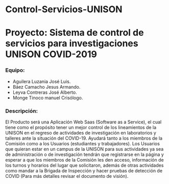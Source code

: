 # Control-Servicios-UNISON

# Proyecto: Sistema de control de servicios para investigaciones UNISON COVID-2019

### Equipo:
* Aguilera Luzania José Luis.
* Báez Camacho Jesus Armando.
* Leyva Contreras José Alberto.
* Monge Tinoco manuel Crisólogo.

### Descripción:
El Producto será una Aplicación Web Saas (Software as a Service), el cual tiene como el propósito tener un mejor control de los lineamientos de la UNISON en el regreso de actividades de investigación en laboratorios y talleres ante la situación del COVID-19. Ayudará tanto a los miembros de la Comisión como a los Usuarios (estudiantes y trabajadores). Los Usuarios que quieran estar en un campus de la UNISON para sus actividades ya sea de administración o de investigación tendrán que registrarse en la página y esperar a que los miembros de la Comisión les den acceso, información de los turnos y horarios del lugar que solicitaron, además de otras actividades como mandar a la Brigada de Inspección y hacer pruebas de detección de COVID (Para más detalles revisar el documento de visión).
